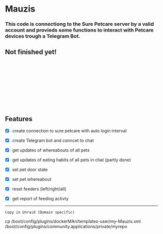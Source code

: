 # Mauzis
  ### This code is connectiong to the Sure Petcare server by a valid account and provieds some functions to interact with Petcare devices trough a Telegram Bot.
  
  ## Not finished yet!
  
  <svg src="./mauzis.drawio">
  
  
## Features
- [x] create connection to sure petcare with auto login interval
- [x] create Telegram bot and conncet to chat
- [x] get updates of whereabouts of all pets
- [x] get updates of eating habits of all pets in chat (partly done)
- [x] set pet door state
- [x] set pet whereabout
- [x] reset feeders (left/right/all)
- [x] get report of feeding activty


------------------------------------------------------------------------------
```
Copy in Unraid (Domain specific)
```
cp /boot/config/plugins/dockerMAn/templates-user/my-Mauzis.xml /boot/config/plugins/community.applications/private/myrepo
```
